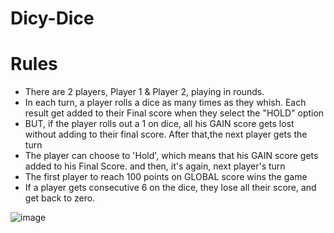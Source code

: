 # Dicy-Dice

# Rules
- There are 2 players, Player 1 & Player 2, playing in rounds.
- In each turn, a player rolls a dice as many times as they whish. Each result get added to their Final score when they select the "HOLD" option                    
- BUT, if the player rolls out a 1 on dice, all his GAIN score gets lost without adding to their final score. After that,the next player gets the turn
- The player can choose to 'Hold', which means that his GAIN score gets added to his Final Score. and then, it's again, next player's turn 
- The first player to reach 100 points on GLOBAL score wins the game
- If a player gets consecutive 6 on the dice, they lose all their score, and get back to zero.
                    
![image](https://user-images.githubusercontent.com/85199436/133077574-7b778573-2e67-48d4-a5d5-fc1d6d4697d2.png)



